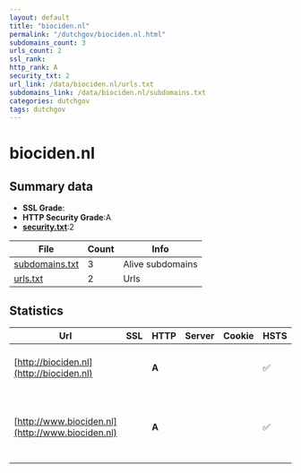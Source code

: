 ```yaml
---
layout: default
title: "biociden.nl"
permalink: "/dutchgov/biociden.nl.html"
subdomains_count: 3
urls_count: 2
ssl_rank: 
http_rank: A
security_txt: 2
url_link: /data/biociden.nl/urls.txt
subdomains_link: /data/biociden.nl/subdomains.txt
categories: dutchgov
tags: dutchgov
---
```



# biociden.nl
## Summary data


 - **SSL Grade**:
 - **HTTP Security Grade**:A
 - **[security.txt](https://www.digitaleoverheid.nl/nieuws/standaard-security-txt-nu-verplicht-voor-overheid/)**:2


| File       | Count | Info |
|------------|-------|------|
|[subdomains.txt](/DutchGovScope/data/biociden.nl/subdomains.txt)|3|Alive subdomains|
|[urls.txt](/DutchGovScope/data/biociden.nl/urls.txt)|2|Urls|


## Statistics


| Url | SSL | HTTP | Server | Cookie | HSTS | CORS | CTO | CSP | XFO | XXP | RP |FP| Tech |Title |
|--------|-------|-------|------|------|------|------|------|------|------|------|------|------|------|------|
|[http://biociden.nl](http://biociden.nl)| | **A**|| |:white_check_mark: | | | | :white_check_mark: | :white_check_mark: | :white_check_mark: | |Apache HTTP Server HSTS||
|[http://www.biociden.nl](http://www.biociden.nl)| | **A**|| |:white_check_mark: | | | | :white_check_mark: | :white_check_mark: | :white_check_mark: | |Apache HTTP Server Drupal HSTS PHP||


